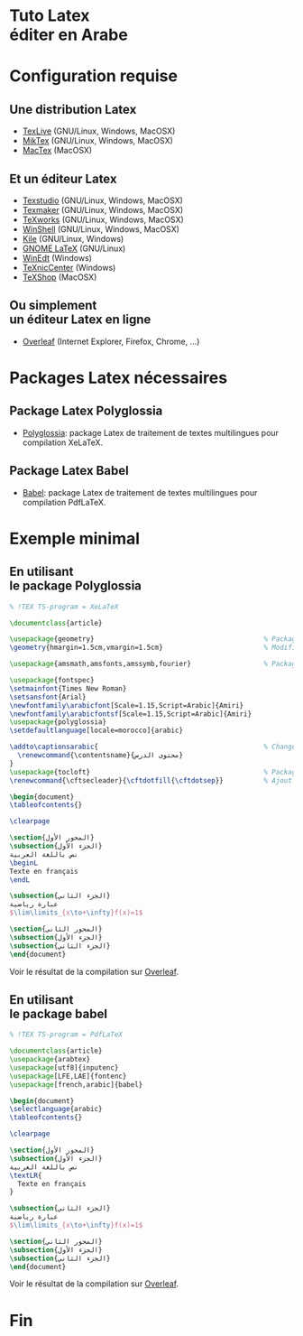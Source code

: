<!-- .slide: data-background="#000000" -->
# Tuto Latex <br> éditer en Arabe



<!-- .slide: data-background="#000000" -->
# Configuration requise


## Une distribution Latex

* <a href="http://www.tug.org/texlive/" target="_blank">TexLive</a> (GNU/Linux, Windows, MacOSX)
* <a href="https://miktex.org/download/" target="_blank">MikTex</a> (GNU/Linux, Windows, MacOSX)
* <a href="http://www.tug.org/mactex/" target="_blank">MacTex</a> (MacOSX)


## Et un éditeur Latex

* <a href="https://www.texstudio.org/#download" target="_blank">Texstudio</a> (GNU/Linux, Windows, MacOSX)
* <a href="https://www.xm1math.net/texmaker/download_fr.html" target="_blank">Texmaker</a> (GNU/Linux, Windows, MacOSX)
* <a href="https://www.tug.org/texworks/#Getting_TeXworks" target="_blank">TeXworks</a> (GNU/Linux, Windows, MacOSX)
* <a href="http://www.winshell.org/#download" target="_blank">WinShell</a> (GNU/Linux, Windows, MacOSX)
* <a href="https://kile.sourceforge.io/download.php" target="_blank">Kile</a> (GNU/Linux, Windows)
* <a href="https://wiki.gnome.org/Apps/GNOME-LaTeX#Installation" target="_blank">GNOME LaTeX</a> (GNU/Linux)
* <a href="http://www.winedt.com/download.html" target="_blank">WinEdt</a> (Windows)
* <a href="https://www.texniccenter.org/download/" target="_blank">TeXnicCenter</a> (Windows)
* <a href="https://pages.uoregon.edu/koch/texshop/obtaining.html" target="_blank">TeXShop</a> (MacOSX)


## Ou simplement <br> un éditeur Latex en ligne

* <a href="https://www.overleaf.com" target="_blank">Overleaf</a> (Internet Explorer, Firefox, Chrome, ...)



<!-- .slide: data-background="#000000" -->
# Packages Latex nécessaires


## Package Latex Polyglossia

* <a href="https://ctan.org/pkg/polyglossia" target="_blank">Polyglossia</a>: package Latex de traitement de textes multilingues pour compilation XeLaTeX.


## Package Latex Babel
* <a href="https://www.ctan.org/pkg/babel" target="_blank">Babel</a>: package Latex de traitement de textes multilingues pour compilation PdfLaTeX.



<!-- .slide: data-background="#000000" -->
# Exemple minimal


## En utilisant <br> le package Polyglossia

```latex
% !TEX TS-program = XeLaTeX

\documentclass{article}

\usepackage{geometry}                                          % Package pour la mise en page
\geometry{hmargin=1.5cm,vmargin=1.5cm}                         % Modification des marges

\usepackage{amsmath,amsfonts,amssymb,fourier}                  % Packages pour les formules Maths

\usepackage{fontspec}
\setmainfont{Times New Roman}
\setsansfont{Arial}
\newfontfamily\arabicfont[Scale=1.15,Script=Arabic]{Amiri}
\newfontfamily\arabicfontsf[Scale=1.15,Script=Arabic]{Amiri}
\usepackage{polyglossia}
\setdefaultlanguage[locale=morocco]{arabic}

\addto\captionsarabic{                                         % Changement du titre du sommaire
  \renewcommand{\contentsname}{محتوى الدرس}
}
\usepackage{tocloft}                                           % Package pour la modification du sommaire
\renewcommand{\cftsecleader}{\cftdotfill{\cftdotsep}}          % Ajout des pointillés au sommaire

\begin{document}
\tableofcontents{}

\clearpage

\section{المحور الأول}
\subsection{الجزء الأول}
نص باللغة العربية
\beginL
Texte en français
\endL

\subsection{الجزء الثاني}
عبارة رياضية
$\lim\limits_{x\to+\infty}f(x)=1$

\section{المحور الثاني}
\subsection{الجزء الأول}
\subsection{الجزء الثاني}
\end{document}
```
Voir le résultat de la compilation sur <a href="https://www.overleaf.com/read/bsrnyrmbbhgd" target="_blank">Overleaf</a>.


## En utilisant <br> le package babel

```latex
% !TEX TS-program = PdfLaTeX

\documentclass{article}
\usepackage{arabtex}
\usepackage[utf8]{inputenc}
\usepackage[LFE,LAE]{fontenc}
\usepackage[french,arabic]{babel}

\begin{document}
\selectlanguage{arabic}
\tableofcontents{}

\clearpage

\section{المحور الأول}
\subsection{الجزء الأول}
نص باللغة العربية
\textLR{
  Texte en français
}

\subsection{الجزء الثاني}
عبارة رياضية
$\lim\limits_{x\to+\infty}f(x)=1$

\section{المحور الثاني}
\subsection{الجزء الأول}
\subsection{الجزء الثاني}
\end{document}
```
Voir le résultat de la compilation sur <a href="https://www.overleaf.com/read/vdyydvgjhfcx" target="_blank">Overleaf</a>.



<!-- .slide: data-background="#000000" -->
# Fin

<!--- ![External Image](https://s3.amazonaws.com/static.slid.es/logo/v2/slides-symbol-512x512.png) -->
